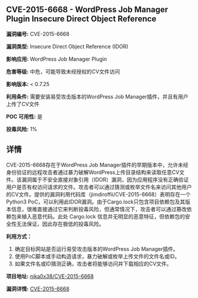 ## CVE-2015-6668 - WordPress Job Manager Plugin Insecure Direct Object Reference

**漏洞编号:** CVE-2015-6668

**漏洞类型:** Insecure Direct Object Reference (IDOR)

**影响应用:** WordPress Job Manager Plugin

**危害等级:** 中危，可能导致未经授权的CV文件访问

**影响版本:** < 0.7.25

**利用条件:** 需要安装易受攻击版本的WordPress Job Manager插件，并且有用户上传了CV文件

**POC 可用性:** 是

**投毒风险:** 1%

## 详情

CVE-2015-6668存在于WordPress Job Manager插件的早期版本中，允许未经身份验证的远程攻击者通过暴力破解WordPress上传目录结构来读取任意CV文件。该漏洞属于不安全直接对象引用（IDOR）漏洞，因为应用程序没有正确验证用户是否有权访问请求的文件。攻击者可以通过猜测或枚举文件名来访问其他用户的CV文件。提供的漏洞利用代码库（jimdiroffii/CVE-2015-6668）表明存在一个Python3 PoC，可以利用此IDOR漏洞。由于Cargo.lock只包含项目依赖包及其版本信息，很难直接通过它来判断投毒风险，但通常情况下，攻击者可以通过篡改依赖包来植入恶意代码。此处 Cargo.lock 信息并无明显的恶意特征，但依赖包的安全性无法保证，因此存在极低的投毒风险。

**利用方式：**

1.  确定目标网站是否运行易受攻击版本的WordPress Job Manager插件。
2.  使用PoC脚本或手动构造请求，暴力破解或枚举上传文件的文件名或ID。
3.  如果文件名或ID猜测正确，攻击者将能够访问并下载相应的CV文件。

**项目地址:** [nika0x38/CVE-2015-6668](https://github.com/nika0x38/CVE-2015-6668)

**漏洞详情:** [CVE-2015-6668](https://nvd.nist.gov/vuln/detail/CVE-2015-6668)